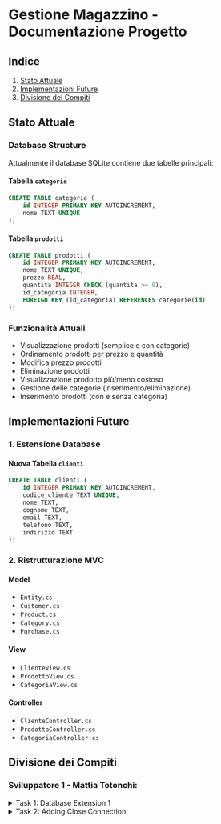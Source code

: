 # Gestione Magazzino - Documentazione Progetto

## Indice
1. [Stato Attuale](#stato-attuale)
2. [Implementazioni Future](#implementazioni-future)
3. [Divisione dei Compiti](#divisione-dei-compiti)

## Stato Attuale

### Database Structure
Attualmente il database SQLite contiene due tabelle principali:

#### Tabella `categorie`
```sql
CREATE TABLE categorie (
    id INTEGER PRIMARY KEY AUTOINCREMENT, 
    nome TEXT UNIQUE
);
```

#### Tabella `prodotti`
```sql
CREATE TABLE prodotti (
    id INTEGER PRIMARY KEY AUTOINCREMENT, 
    nome TEXT UNIQUE, 
    prezzo REAL, 
    quantita INTEGER CHECK (quantita >= 0), 
    id_categoria INTEGER,
    FOREIGN KEY (id_categoria) REFERENCES categorie(id)
);
```

### Funzionalità Attuali
- Visualizzazione prodotti (semplice e con categorie)
- Ordinamento prodotti per prezzo e quantità
- Modifica prezzo prodotti
- Eliminazione prodotti
- Visualizzazione prodotto più/meno costoso
- Gestione delle categorie (inserimento/eliminazione)
- Inserimento prodotti (con e senza categoria)

## Implementazioni Future

### 1. Estensione Database
#### Nuova Tabella `clienti`
```sql
CREATE TABLE clienti (
    id INTEGER PRIMARY KEY AUTOINCREMENT,
    codice_cliente TEXT UNIQUE,
    nome TEXT,
    cognome TEXT,
    email TEXT,
    telefono TEXT,
    indirizzo TEXT
);
```

### 2. Ristrutturazione MVC
#### Model
- `Entity.cs`
- `Customer.cs`
- `Product.cs`
- `Category.cs`
- `Purchase.cs`

#### View
- `ClienteView.cs`
- `ProdottoView.cs`
- `CategoriaView.cs`

#### Controller
- `ClienteController.cs`
- `ProdottoController.cs`
- `CategoriaController.cs`

## Divisione dei Compiti

### Sviluppatore 1 - Mattia Totonchi: 

<details>
<summary>Task 1: Database Extension 1</summary>

**Branch**: `feature/creazione tabella clienti`
- [x] Creazione tabella `clienti`
- [x]  Test integrità database

</details>

<details>
<summary>Task 2: Adding Close Connection </summary>

- [x] Implementazione della chiusura della connessione al database

<details>
<summary>Task 3: Database Extension 2</summary>

**Branch**: `feature/creazione tabella acquisti`
- [ ] Creazione tabella `acquisti`
- [ ] Implementazione delle relazioni necessarie
- [ ] Test integrità database
- [ ] Refactor del Database: spostamento da Program.cs a Database.cs
</details>

<details>
<summary>Task 3: Suddivisione della View basato sui Model</summary>

- [ ] `CustomerView.cs`: nuova view per `Customer`
- [ ] `ProductView.cs`: nuova view per `Product`
- [ ] `PurchaseView.cs`: nuova view per `Purchase`
</details>

### Sviluppatore 2 - Francesco Basevi: 
<details>
<summary>Task 1: MVC Implementation</summary>

**Branch**: `feature/mvc-implementation`

- [x] Ristrutturazione del codice esistente in pattern MVC
- [x] Traduzione del progetto originale da Italiano a Inglese
</details>

<details>
<summary>Task 2: Suddivisione del Controller basato sui Model</summary>

**Branch**: `???`

- [ ] `CustomerController.cs`: nuovo controller per `Customer`
- [ ] `ProductController.cs.cs`: nuovo controller per `Product`
- [ ] `PurchaseController.cs`: nuovo controller per `Purchase`
</details>

### Sviluppatore 3 - Allison Timossi + Serghej Ivaldi: 

<details>
<summary>Principal Task : Documentation & Coordination </summary>

**Branch**: `docs/project-updating`
- Supervisione generale del progetto
- Mantenimento README.md **ad ogni implementazione**
- Coordinamento merge requests
</details>

<details>
<summary>Task 1: Models Documentation</summary>

**Branch**: `feature/modelName-model`
    - [ ] Entity.cs
    - [x] Customer.cs
    - [x] Product.cs
    - [x] Purchase.cs

</details>

## Workflow Git

### Branch Strategy
```
main
├── feature/database-extension
├── feature/mvc-implementation
└── docs/project-documentation
```

### Processo di Merge
1. Sviluppo su branch feature
2. Code review
3. Testing
4. Merge su main

## Modelli UML

### Database Schema
```mermaid
erDiagram
    CATEGORIE ||--o{ PRODOTTI : contains
    CATEGORIE {
        int id
        string nome
    }
    PRODOTTI {
        int id
        string nome
        float prezzo
        int quantita
        int id_categoria
    }
    CLIENTI {
        int id
        string codice_cliente
        string nome
        string cognome
        string email
        int telefono
        string indirizzo
    }
```


## Setup Ambiente di Sviluppo
1. Clonare il repository
2. Installare .NET SDK
3. Installare il package SQLite:
```bash
dotnet add package System.Data.SQLite
```